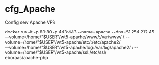 # cfg_Apache
Config serv Apache VPS

docker run -it -p 80:80 -p 443:443 --name=apache --dns=51.254.212.45 \
 --volume=/home/"$USER"/wt5-apache/www/:/var/www/ \
 --volume=/home/"$USER"/wt5-apache/etc/:/etc/apache2/ \
 --volume=/home/"$USER"/wt5-apache/log:/var/log/apache2/ \
 --volume=/home/"$USER"/wt5-apache/ssl:/etc/ssl/ \
 eboraas/apache-php
